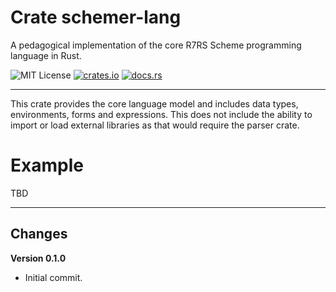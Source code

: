 # Crate schemer-lang

A pedagogical implementation of the core R7RS Scheme programming language in Rust.

![MIT License](https://img.shields.io/badge/license-mit-118811.svg)
[![crates.io](https://img.shields.io/crates/v/schemer_lang.svg)](https://crates.io/crates/schemer_lang)
[![docs.rs](https://docs.rs/schemer_lang/badge.svg)](https://docs.rs/schemer_lang)

-----

This crate provides the core language model and includes data types, environments, forms and expressions. This does not 
include the ability to import or load external libraries as that would require the parser crate.

# Example

TBD

-----

## Changes

**Version 0.1.0**

* Initial commit.
